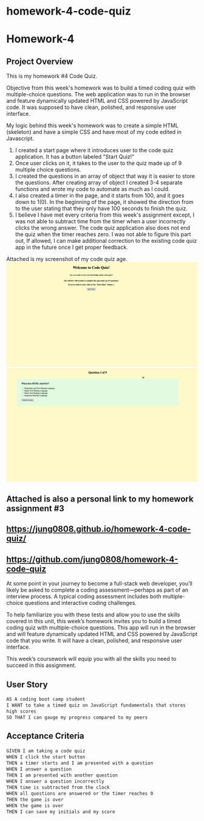 # homework-4-code-quiz

# Homework-4

## Project Overview

This is my homework #4 Code Quiz.

Objective from this week's homework was to build a timed coding quiz with multiple-choice questions. The web application was to run in the browser and feature dynamically updated HTML and CSS powered by JavaScript code. It was supposed to have clean, polished, and responsive user interface.

My logic behind this week's homework was to create a simple HTML (skeleton) and have a simple CSS and have most of my code edited in Javascript.

1. I created a start page where it introduces user to the code quiz application. It has a button labeled "Start Quiz!"
2. Once user clicks on it, it takes to the user to the quiz made up of 9 multiple choice questions.
3. I created the questions in an array of object that way it is easier to store the questions. After creating array of object I created 3-4 separate functions and wrote my code to automate as much as I could.
4. I also created a timer in the page, and it starts from 100, and it goes down to 1(0). In the beginning of the page, it showed the direction from to the user stating that they only have 100 seconds to finish the quiz.
5. I believe I have met every criteria from this week's assignment except, I was not able to subtract time from the timer when a user incorrectly clicks the wrong answer. The code quiz application also does not end the quiz when the timer reaches zero. I was not able to figure this part out, If allowed, I can make additional correction to the existing code quiz app in the future once I get proper feedback.

Attached is my screenshot of my code quiz age.
![Screenshot](code_quiz1.png)
![Screenshot](code_quiz2.png)

## Attached is also a personal link to my homework assignment #3

## https://jung0808.github.io/homework-4-code-quiz/

## https://github.com/jung0808/homework-4-code-quiz

At some point in your journey to become a full-stack web developer, you’ll likely be asked to complete a coding assessment&mdash;perhaps as part of an interview process. A typical coding assessment includes both multiple-choice questions and interactive coding challenges.

To help familiarize you with these tests and allow you to use the skills covered in this unit, this week’s homework invites you to build a timed coding quiz with multiple-choice questions. This app will run in the browser and will feature dynamically updated HTML and CSS powered by JavaScript code that you write. It will have a clean, polished, and responsive user interface.

This week’s coursework will equip you with all the skills you need to succeed in this assignment.

## User Story

```
AS A coding boot camp student
I WANT to take a timed quiz on JavaScript fundamentals that stores high scores
SO THAT I can gauge my progress compared to my peers
```

## Acceptance Criteria

```
GIVEN I am taking a code quiz
WHEN I click the start button
THEN a timer starts and I am presented with a question
WHEN I answer a question
THEN I am presented with another question
WHEN I answer a question incorrectly
THEN time is subtracted from the clock
WHEN all questions are answered or the timer reaches 0
THEN the game is over
WHEN the game is over
THEN I can save my initials and my score
```

